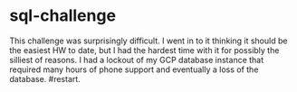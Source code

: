 # sql-challenge

This challenge was surprisingly difficult.  I went in to it thinking it should be the easiest HW to date, but I had the hardest time with it for possibly the silliest of reasons.  I had a lockout of my GCP database instance that required many hours of phone support and eventually a loss of the database. #restart.
